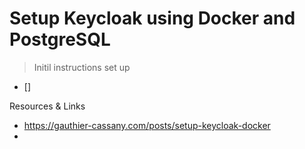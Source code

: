 # Setup Keycloak using Docker and PostgreSQL

> Initil instructions set up

- []

Resources & Links
- https://gauthier-cassany.com/posts/setup-keycloak-docker
-
